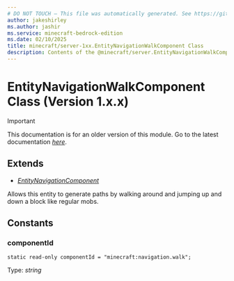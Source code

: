 ```yaml
---
# DO NOT TOUCH — This file was automatically generated. See https://github.com/mojang/minecraftapidocsgenerator to modify descriptions, examples, etc.
author: jakeshirley
ms.author: jashir
ms.service: minecraft-bedrock-edition
ms.date: 02/10/2025
title: minecraft/server-1xx.EntityNavigationWalkComponent Class
description: Contents of the @minecraft/server.EntityNavigationWalkComponent class (Version 1.x.x).
---
```

# EntityNavigationWalkComponent Class (Version 1.x.x)

> [!IMPORTANT]
> This documentation is for an older version of this module. Go to the latest documentation [*here*](../../../scriptapi/minecraft/server/EntityNavigationWalkComponent.md).

## Extends
- [*EntityNavigationComponent*](EntityNavigationComponent.md)

Allows this entity to generate paths by walking around and jumping up and down a block like regular mobs.

## Constants

### **componentId**
`static read-only componentId = "minecraft:navigation.walk";`

Type: *string*
